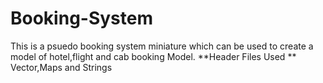 # Booking-System

This is a psuedo booking system miniature which can be used to create a model of hotel,flight and cab booking Model.
**Header Files Used **
Vector,Maps and Strings 
